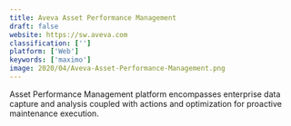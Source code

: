 ```yaml
---
title: Aveva Asset Performance Management
draft: false 
website: https://sw.aveva.com
classification: ['']
platform: ['Web']
keywords: ['maximo']
image: 2020/04/Aveva-Asset-Performance-Management.png
---
```

Asset Performance Management platform encompasses enterprise data capture and analysis coupled with actions and optimization for proactive maintenance execution.